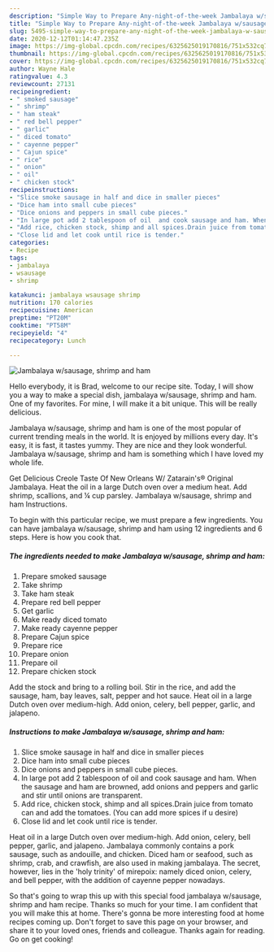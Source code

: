 ```yaml
---
description: "Simple Way to Prepare Any-night-of-the-week Jambalaya w/sausage, shrimp and ham"
title: "Simple Way to Prepare Any-night-of-the-week Jambalaya w/sausage, shrimp and ham"
slug: 5495-simple-way-to-prepare-any-night-of-the-week-jambalaya-w-sausage-shrimp-and-ham
date: 2020-12-12T01:14:47.235Z
image: https://img-global.cpcdn.com/recipes/6325625019170816/751x532cq70/jambalaya-wsausage-shrimp-and-ham-recipe-main-photo.jpg
thumbnail: https://img-global.cpcdn.com/recipes/6325625019170816/751x532cq70/jambalaya-wsausage-shrimp-and-ham-recipe-main-photo.jpg
cover: https://img-global.cpcdn.com/recipes/6325625019170816/751x532cq70/jambalaya-wsausage-shrimp-and-ham-recipe-main-photo.jpg
author: Wayne Hale
ratingvalue: 4.3
reviewcount: 27131
recipeingredient:
- " smoked sausage"
- " shrimp"
- " ham steak"
- " red bell pepper"
- " garlic"
- " diced tomato"
- " cayenne pepper"
- " Cajun spice"
- " rice"
- " onion"
- " oil"
- " chicken stock"
recipeinstructions:
- "Slice smoke sausage in half and dice in smaller pieces"
- "Dice ham into small cube pieces"
- "Dice onions and peppers in small cube pieces."
- "In large pot add 2 tablespoon of oil  and cook sausage and ham. When the sausage and ham are browned, add onions and peppers and garlic and stir until onions are transparent."
- "Add rice, chicken stock, shimp and all spices.Drain juice from tomato can and add the tomatoes. (You can add more spices if u desire)"
- "Close lid and let cook until rice is tender."
categories:
- Recipe
tags:
- jambalaya
- wsausage
- shrimp

katakunci: jambalaya wsausage shrimp 
nutrition: 170 calories
recipecuisine: American
preptime: "PT20M"
cooktime: "PT58M"
recipeyield: "4"
recipecategory: Lunch

---
```



![Jambalaya w/sausage, shrimp and ham](https://img-global.cpcdn.com/recipes/6325625019170816/751x532cq70/jambalaya-wsausage-shrimp-and-ham-recipe-main-photo.jpg)

Hello everybody, it is Brad, welcome to our recipe site. Today, I will show you a way to make a special dish, jambalaya w/sausage, shrimp and ham. One of my favorites. For mine, I will make it a bit unique. This will be really delicious.

Jambalaya w/sausage, shrimp and ham is one of the most popular of current trending meals in the world. It is enjoyed by millions every day. It's easy, it is fast, it tastes yummy. They are nice and they look wonderful. Jambalaya w/sausage, shrimp and ham is something which I have loved my whole life.

Get Delicious Creole Taste Of New Orleans W/ Zatarain&#39;s® Original Jambalaya. Heat the oil in a large Dutch oven over a medium heat. Add shrimp, scallions, and ¼ cup parsley. Jambalaya w/sausage, shrimp and ham Instructions.


To begin with this particular recipe, we must prepare a few ingredients. You can have jambalaya w/sausage, shrimp and ham using 12 ingredients and 6 steps. Here is how you cook that.

<!--inarticleads1-->

##### The ingredients needed to make Jambalaya w/sausage, shrimp and ham:

1. Prepare  smoked sausage
1. Take  shrimp
1. Take  ham steak
1. Prepare  red bell pepper
1. Get  garlic
1. Make ready  diced tomato
1. Make ready  cayenne pepper
1. Prepare  Cajun spice
1. Prepare  rice
1. Prepare  onion
1. Prepare  oil
1. Prepare  chicken stock


Add the stock and bring to a rolling boil. Stir in the rice, and add the sausage, ham, bay leaves, salt, pepper and hot sauce. Heat oil in a large Dutch oven over medium-high. Add onion, celery, bell pepper, garlic, and jalapeno. 

<!--inarticleads2-->

##### Instructions to make Jambalaya w/sausage, shrimp and ham:

1. Slice smoke sausage in half and dice in smaller pieces
1. Dice ham into small cube pieces
1. Dice onions and peppers in small cube pieces.
1. In large pot add 2 tablespoon of oil  and cook sausage and ham. When the sausage and ham are browned, add onions and peppers and garlic and stir until onions are transparent.
1. Add rice, chicken stock, shimp and all spices.Drain juice from tomato can and add the tomatoes. (You can add more spices if u desire)
1. Close lid and let cook until rice is tender.


Heat oil in a large Dutch oven over medium-high. Add onion, celery, bell pepper, garlic, and jalapeno. Jambalaya commonly contains a pork sausage, such as andouille, and chicken. Diced ham or seafood, such as shrimp, crab, and crawfish, are also used in making jambalaya. The secret, however, lies in the &#39;holy trinity&#39; of mirepoix: namely diced onion, celery, and bell pepper, with the addition of cayenne pepper nowadays. 

So that's going to wrap this up with this special food jambalaya w/sausage, shrimp and ham recipe. Thanks so much for your time. I am confident that you will make this at home. There's gonna be more interesting food at home recipes coming up. Don't forget to save this page on your browser, and share it to your loved ones, friends and colleague. Thanks again for reading. Go on get cooking!

